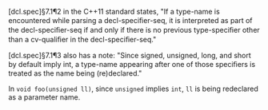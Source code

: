 [dcl.spec]§7.1¶2 in the C++11 standard states, "If a type-name is encountered while parsing a decl-speciﬁer-seq, it is interpreted as part of the decl-speciﬁer-seq if and only if there is no previous type-speciﬁer other than a cv-qualiﬁer in the decl-speciﬁer-seq." 

[dcl.spec]§7.1¶3 also has a note: "Since signed, unsigned, long, and short by default imply int, a type-name appearing after one of those speciﬁers is treated as the name being (re)declared."

In `void foo(unsigned ll)`, since `unsigned` implies `int`, `ll` is being redeclared as a parameter name.